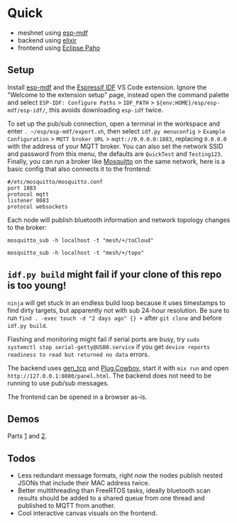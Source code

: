 # Quick
* meshnet using [esp-mdf](https://github.com/espressif/esp-mdf)
* backend using [elixir](https://github.com/elixir-lang/elixir)
* frontend using [Eclipse Paho](https://www.eclipse.org/paho/index.php?page=clients/js/index.php)

## Setup
Install [esp-mdf](https://github.com/espressif/esp-mdf) and the [Espressif IDF](https://marketplace.visualstudio.com/items?itemName=espressif.esp-idf-extension) VS Code extension. Ignore the "Welcome to the extension setup" page, instead open the command palette and select `ESP-IDF: Configure Paths` > `IDF_PATH` > `${env:HOME}/esp/esp-mdf/esp-idf/`, this avoids downloading `esp-idf` twice.

To set up the pub/sub connection, open a terminal in the workspace and enter `. ~/esp/esp-mdf/export.sh`, then select `idf.py menuconfig` > `Example Configuration` > `MQTT broker URL` > `mqtt://0.0.0.0:1883`, replacing `0.0.0.0` with the address of your MQTT broker. You can also set the network SSID and password from this menu, the defaults are `QuickTest` and `Testing123`. Finally, you can run a broker like [Mosquitto](https://mosquitto.org/) on the same network, here is a basic config that also connects it to the frontend:

```
#/etc/mosquitto/mosquitto.conf
port 1883
protocol mqtt
listener 8083
protocol websockets
```
 Each node will publish bluetooth information and network topology changes to the broker:

`mosquitto_sub -h localhost -t "mesh/+/toCloud"`

`mosquitto_sub -h localhost -t "mesh/+/topo"`

## `idf.py build` might fail if your clone of this repo is too young!
`ninja` will get stuck in an endless build loop because it uses timestamps to find dirty targets, but apparently not with sub 24-hour resolution. Be sure to run `find . -exec touch -d "2 days ago" {} +` after `git clone` and before `idf.py build`.

Flashing and monitoring might fail if serial ports are busy, try `sudo systemctl stop serial-getty@USB0.service` if you get `device reports readiness to read but returned no data` errors.

The backend uses [gen_tcp](https://elixir-lang.org/getting-started/mix-otp/task-and-gen-tcp.html) and [Plug.Cowboy](https://github.com/elixir-plug/plug_cowboy), start it with `mix run` and open `http://127.0.0.1:8080/panel.html`. The backend does not need to be running to use pub/sub messages.

The frontend can be opened in a browser as-is.

## Demos
Parts [1](https://drive.google.com/file/d/1RUB25v0KZ8gKf_x0r_MXZNGIfBAjof6k/view?usp=sharing) and [2](https://drive.google.com/file/d/17djVrHJW8_8Fp9lnTQ7tsjYYEkwgC1B4/view?usp=sharing).

## Todos
* Less redundant message formats, right now the nodes publish nested JSONs that include their MAC address twice.
* Better multithreading than FreeRTOS tasks, ideally bluetooth scan results should be added to a shared queue from one thread and published to MQTT from another.
* Cool interactive canvas visuals on the frontend. 
